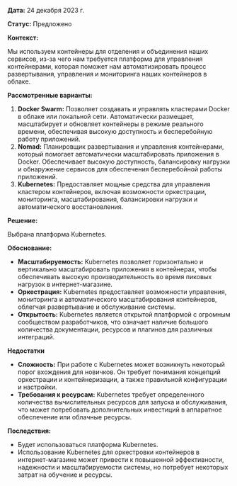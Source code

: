 **Дата:** 24 декабря 2023 г.

**Статус:** Предложено

**Контекст:**

Мы используем контейнеры для отделения и объединения наших сервисов, из-за чего нам требуется платформа для управления контейнерами, которая поможет нам автоматизировать процесс развертывания, управления и мониторинга наших контейнеров в облаке.

**Рассмотренные варианты:**

1. **Docker Swarm:** Позволяет создавать и управлять кластерами Docker в облаке или локальной сети. Автоматически размещает, масштабирует и обновляет контейнеры в режиме реального времени, обеспечивая высокую доступность и бесперебойную работу приложений.
2. **Nomad:** Планировщик развертывания и управления контейнерами, который помогает автоматически масштабировать приложения в Docker. Обеспечивает высокую доступность, балансировку нагрузки и обнаружение сервисов для обеспечения бесперебойной работы приложений.
3. **Kubernetes:** Предоставляет мощные средства для управления кластером контейнеров, включая возможности оркестрации, мониторинга, масштабирования, балансировки нагрузки и автоматического восстановления.

**Решение:**

Выбрана платформа Kubernetes.

**Обоснование:**

- **Масштабируемость:** Kubernetes позволяет горизонтально и вертикально масштабировать приложения в контейнерах, чтобы обеспечивать высокую производительность во время пиковых нагрузок в интернет-магазине.
- **Оркестрация:** Кubernetes предоставляет возможности управления, мониторинга и автоматического масштабирования контейнеров, облегчая развертывание и обслуживание системы.
- **Открытость:** Kubernetes является открытой платформой с огромным сообществом разработчиков, что означает наличие большого количества документации, ресурсов и плагинов для различных интеграций.

**Недостатки**

- **Сложность:** При работе с Kubernetes может возникнуть некоторый порог вхождения для новичков. Он требует понимания концепций оркестрации и контейнеризации, а также правильной конфигурации и настройки.
- **Требования к ресурсам:** Kubernetes требует определенного количества вычислительных ресурсов для запуска и обслуживания, что может потребовать дополнительных инвестиций в аппаратное обеспечение или облачные ресурсы.

**Последствия:**

- Будет использоваться платформа Kubernetes.
- Использование Kubernetes для оркестровки контейнеров в интернет-магазине может привести к повышенной эффективности, надежности и масштабируемости системы, но потребует некоторых затрат на обучение и ресурсы.